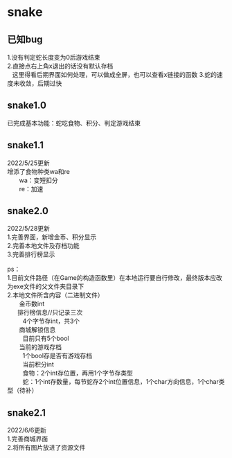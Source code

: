 # snake

## 已知bug
  1.没有判定蛇长度变为0后游戏结束<br/>
  2.直接点右上角x退出的话没有默认存档<br/>
  &#160; &#160;这里得看后期界面如何处理，可以做成全屏，也可以查看x链接的函数
  3.蛇的速度未收敛，后期过快<br/>



## snake1.0
  已完成基本功能：蛇吃食物、积分、判定游戏结束
  
## snake1.1
  2022/5/25更新<br/>
  增添了食物种类wa和re<br/>
  &#160; &#160; &#160; &#160;wa：变短扣分<br/>
  &#160; &#160; &#160; &#160;re：加速<br/>

## snake2.0
  2022/5/28更新<br/>
  1.完善界面，新增金币、积分显示 <br/>
  2.完善本地文件及存档功能<br/>
  3.完善排行榜显示<br/>

  ps：<br/>
    1.目前文件路径（在Game的构造函数里）在本地运行要自行修改，最终版本应改为exe文件的父文件夹目录下<br/>
    2.本地文件所含内容（二进制文件）<br/>
      &#160; &#160; &#160; &#160;金币数int<br/>
      &#160;&#160; &#160; &#160;排行榜信息//只记录三次<br/>
      &#160;&#160;&#160; &#160; &#160; &#160;4个字节存int，共3个<br/>
      &#160; &#160; &#160; &#160;商城解锁信息<br/>
      &#160;&#160;&#160; &#160; &#160; &#160;目前只有5个bool<br/>
      &#160; &#160; &#160; &#160;当前的游戏存档<br/>
        &#160;&#160;&#160; &#160; &#160; &#160;1个bool存是否有游戏存档<br/>
        &#160;&#160;&#160; &#160; &#160; &#160;当前积分int<br/>
        &#160;&#160;&#160; &#160; &#160; &#160;食物：2个int存位置，再用1个字节存类型<br/>
        &#160;&#160;&#160; &#160; &#160; &#160;蛇：1个int存数量，每节蛇存2个int位置信息，1个char方向信息，1个char类型（待补）<br/>

## snake2.1
  2022/6/6更新<br/>
  1.完善商城界面<br/>
  2.将所有图片放进了资源文件<br/>
      